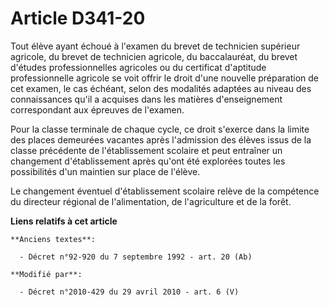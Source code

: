# Article D341-20

Tout élève ayant échoué à l'examen du brevet de technicien supérieur agricole, du brevet de technicien agricole, du
baccalauréat, du brevet d'études professionnelles agricoles ou du certificat d'aptitude professionnelle agricole se voit
offrir le droit d'une nouvelle préparation de cet examen, le cas échéant, selon des modalités adaptées au niveau des
connaissances qu'il a acquises dans les matières d'enseignement correspondant aux épreuves de l'examen. 

Pour la classe terminale de chaque cycle, ce droit s'exerce dans la limite des places demeurées vacantes après l'admission
des élèves issus de la classe précédente de l'établissement scolaire et peut entraîner un changement d'établissement après
qu'ont été explorées toutes les possibilités d'un maintien sur place de l'élève. 

Le changement éventuel d'établissement scolaire relève de la compétence du         directeur régional de l'alimentation, de
l'agriculture et de la forêt.

**Liens relatifs à cet article**

	**Anciens textes**:

	  - Décret n°92-920 du 7 septembre 1992 - art. 20 (Ab)

	**Modifié par**:

	  - Décret n°2010-429 du 29 avril 2010 - art. 6 (V)
